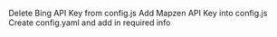 Delete Bing API Key from config.js
Add Mapzen API Key into config.js
Create config.yaml and add in required info
